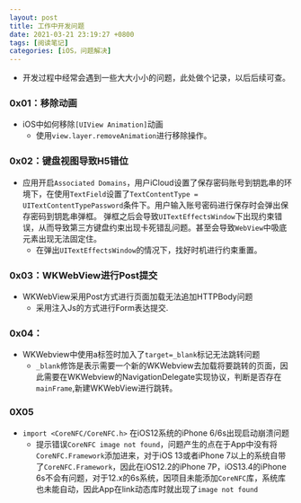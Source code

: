```yaml
---
layout: post
title: 工作中开发问题
date: 2021-03-21 23:19:27 +0800
tags: [阅读笔记]
categories: [iOS，问题解决]
---
```


+ 开发过程中经常会遇到一些大大小小的问题，此处做个记录，以后后续可查。

### 0x01：移除动画

+ iOS中如何移除`[UIView Animation]`动画
    + 使用`view.layer.removeAnimation`进行移除操作。


### 0x02：键盘视图导致H5错位

+  应用开启`Associated Domains`，用户iCloud设置了保存密码账号到钥匙串的环境下，在使用`TextField`设置了`TextContentType = UITextContentTypePassword`条件下。用户输入账号密码进行保存时会弹出保存密码到钥匙串弹框。 弹框之后会导致`UITextEffectsWindow`下出现约束错误，从而导致第三方键盘约束出现卡死错乱问题。甚至会导致`WebView`中吸底元素出现无法固定住。
    + 在弹出`UITextEffectsWindow`的情况下，找好时机进行约束重置。


### 0x03：WKWebView进行Post提交

+ WKWebView采用Post方式进行页面加载无法追加HTTPBody问题
    + 采用注入Js的方式进行Form表达提交.


### 0x04：

+ WKWebview中使用a标签时加入了`target=_blank`标记无法跳转问题
    + `_blank`修饰是表示需要一个新的WKWebview去加载将要跳转的页面，因此需要在WKWebview的NavigationDelegate实现协议，判断是否存在`mainFrame`,新建WKWebView进行跳转。


### 0X05

+ `import <CoreNFC/CoreNFC.h>` 在iOS12系统的iPhone 6/6s出现启动崩溃问题
    + 提示错误`CoreNFC image not found`，问题产生的点在于App中没有将`CoreNFC.Framework`添加进来，对于iOS 13或者iPhone 7以上的系统自带了`CoreNFC.Framework`，因此在iOS12.2的iPhone 7P，iOS13.4的iPhone 6s不会有问题，对于12.x的6s系统，因项目未能添加`CoreNFC`库，系统库也未能自动，因此App在link动态库时就出现了`image not found`